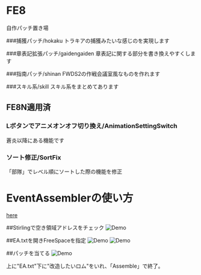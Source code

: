 # FE8
自作パッチ置き場

###捕獲パッチ/hokaku
トラキアの捕獲みたいな感じのを実現します

###章表記拡張パッチ/gaidengaiden
章表記に関する部分を書き換えやすくします

###指南パッチ/shinan
FWDS2の作戦会議室風なものを作れます

###スキル系/skill
スキル系をまとめてあります

## FE8N適用済

### Lボタンでアニメオンオフ切り換え/AnimationSettingSwitch
蒼炎以降にある機能です

### ソート修正/SortFix
「部隊」でレベル順にソートした際の機能を修正




# EventAssemblerの使い方
[here](http://feuniverse.us/t/event-assembler/1749)

##Stirlingで空き領域アドレスをチェック
![Demo](http://i.imgur.com/pw8gSRk.png)

##EA.txtを開きFreeSpaceを指定
![Demo](http://i.imgur.com/Brmf1pb.png)
![Demo](http://i.imgur.com/uxbjmky.png)

##パッチを当てる
![Demo](http://i.imgur.com/SuT7Vsp.png)

上に"EA.txt"下に"改造したいロム"をいれ、「Assemble」で終了。